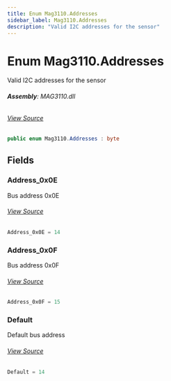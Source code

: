 ```yaml
---
title: Enum Mag3110.Addresses
sidebar_label: Mag3110.Addresses
description: "Valid I2C addresses for the sensor"
---
```

# Enum Mag3110.Addresses
Valid I2C addresses for the sensor

###### **Assembly**: MAG3110.dll
###### [View Source](https://github.com/WildernessLabs/Meadow.Foundation.git/blob/develop/Source/Meadow.Foundation.Peripherals/Sensors.Motion.Mag3110/Driver/Mag3110.Addresses.cs#L8)
```csharp title="Declaration"
public enum Mag3110.Addresses : byte
```
## Fields
### Address_0x0E
Bus address 0x0E
###### [View Source](https://github.com/WildernessLabs/Meadow.Foundation.git/blob/develop/Source/Meadow.Foundation.Peripherals/Sensors.Motion.Mag3110/Driver/Mag3110.Addresses.cs#L13)
```csharp title="Declaration"
Address_0x0E = 14
```
### Address_0x0F
Bus address 0x0F
###### [View Source](https://github.com/WildernessLabs/Meadow.Foundation.git/blob/develop/Source/Meadow.Foundation.Peripherals/Sensors.Motion.Mag3110/Driver/Mag3110.Addresses.cs#L17)
```csharp title="Declaration"
Address_0x0F = 15
```
### Default
Default bus address
###### [View Source](https://github.com/WildernessLabs/Meadow.Foundation.git/blob/develop/Source/Meadow.Foundation.Peripherals/Sensors.Motion.Mag3110/Driver/Mag3110.Addresses.cs#L21)
```csharp title="Declaration"
Default = 14
```
